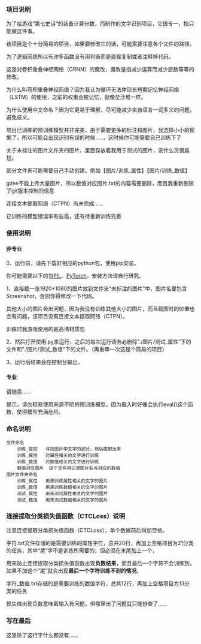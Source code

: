 ### 项目说明
为了给游戏“第七史诗“的装备计算分数，而制作的文字识别项目，它很专一，指只能做这件事。

该项目是个十分简易的项目，如果要修改它的话，可能需要注意各个文件的路径。

为了逻辑简练所以有许多函数没有用判断而是直接复制或者注释掉代码。

这是对卷积重叠神经网络（CRNN）的魔改，魔改是指减少运算而减少层数等等的修改。

为什么叫卷积重叠神经网络？因为我认为循环无法体现长短期记忆神经网络（LSTM）的使用，之前的权重会被记忆，就像垒沙堆一样。

为什么使用中文命名？因为它更易于理解，尽可能减少来自语言一词多义的问题，避免歧义。

项目已训练的预训练模型并非完美，由于需要更多的标注和图片，我选择小小的偷懒了，所以可能会出现识别有误的时候.....，这时候你可能需要自己训练下了

关于未标注的图片文件夹的图片，里面存放着我用于测试的图片，没什么货很尴尬。

部分文件夹可能需要自己手动创建。例如【图片/训练_属性】【图片/训练_数值】

gitee不能上传大量图片，所以数值对应图片.txt的内容需要删除，而且我重新删除了git版本控制的信息

连接文本提取网络（CTPN）尚未完成......

已训练的模型错误率有些高，还有待重新训练完善

### 使用说明
#### 非专业
0、运行前，请先下载好相应的python包，使用pip安装。

你可能需要以下的包[PIL](https://pillow.readthedocs.io/en/stable/installation.html)、[PyTorch](https://pytorch.org/get-started/locally/)，安装方法请自行研究。

1、直接截一张1920*1080的图片放到文件夹“未标注的图片"中，图片名要包含Screenshot，否则你得修改一下代码。

其他大小的图片会出问题，因为我没有训练其他大小的图片，而且截图时的位置也会有问题，该项目没有连接文本提取网络（CTPN）。

训练时我游戏使用的是高清材质包

2、然后打开使用.py来运行，之后的每次运行请务必删除”./图片/测试_属性“下的文件和”./图片/测试_数值“下的文件。（再重申一次这是个简易的项目）

3、运行后结果会在控制台输出。

#### 专业
请随意......

提示，请勿轻易使用来源不明的预训练模型，因为载入时好像会执行eval()这个函数，使得模型充满危险。
### 命名说明
    文件命名
        训练_提取   寻找图片中文字的部分，然后提取出来
        训练_属性   对属性相关的文字进行训练
        训练_数值   对数值相关的文字进行训练
        数值对应图片  这个文件用记录图片名与对应的数值
    图片文件夹命名
        训练_属性   用来训练属性相关的文字的图片
        训练_数值   用来训练数值相关的文字的图片
        测试_属性   用来测试属性相关的文字的图片
        测试_数值   用来测试数值相关的文字的图片
        
### 连接提取分类损失值函数（CTCLoss）说明
注意连接提取分类损失值函数（CTCLoss），单个数据前后得加空格。

字符.txt文件存储的是需要训练的属性字符，总共20行，再加上空格项目为21分类的任务，其中“尾”字不是训练所需要的，但必须在末尾加上一个，

用来防止连接提取分类损失值函数出现<b>负数结果</b>，而且最后一个字符不会训练到，如果不加这个”尾“就会出现<b>最后一个字符训练不到的情况</b>。

字符_数值.txt存储的是需要训练的数值字符，总共12行，再加上空格项目为13分类的任务

损失值出现负数意味着输入有问题，但哪里出了问题就只能排查了......

### 写在最后
这里除了这行字什么都没有......